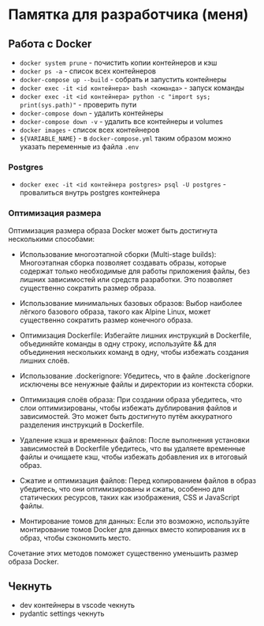 # Памятка для разработчика (меня)

## Работа с Docker
- ``docker system prune`` - почистить копии контейнеров и кэш
- ``docker ps -a`` - список всех контейнеров
- ``docker-compose up --build`` - собрать и запустить контейнеры
- ``docker exec -it <id контейнера> bash <команда>`` - запуск команды
- ``docker exec -it <id контейнера> python -c "import sys; print(sys.path)"`` - проверить пути
- ``docker-compose down`` - удалить контейнеры
- ``docker-compose down -v`` - удалить все контейнеры и volumes
- ``docker images`` - список всех контейнеров
- ``${VARIABLE_NAME}`` - в ``docker-compose.yml`` таким образом можно указать переменные из файла ``.env``

### Postgres
- ``docker exec -it <id контейнера postgres> psql -U postgres`` - провалиться внутрь postgres контейнера

### Оптимизация размера 

Оптимизация размера образа Docker может быть достигнута несколькими способами:

- Использование многоэтапной сборки (Multi-stage builds): Многоэтапная сборка позволяет создавать образы, которые содержат только необходимые для работы приложения файлы, без лишних зависимостей или средств разработки. Это позволяет существенно сократить размер образа.

- Использование минимальных базовых образов: Выбор наиболее лёгкого базового образа, такого как Alpine Linux, может существенно сократить размер конечного образа.

- Оптимизация Dockerfile: Избегайте лишних инструкций в Dockerfile, объединяйте команды в одну строку, используйте && для объединения нескольких команд в одну, чтобы избежать создания лишних слоёв.

- Использование .dockerignore: Убедитесь, что в файле .dockerignore исключены все ненужные файлы и директории из контекста сборки.

- Оптимизация слоёв образа: При создании образа убедитесь, что слои оптимизированы, чтобы избежать дублирования файлов и зависимостей. Это может быть достигнуто путём аккуратного разделения инструкций в Dockerfile.

- Удаление кэша и временных файлов: После выполнения установки зависимостей в Dockerfile убедитесь, что вы удаляете временные файлы и очищаете кэш, чтобы избежать добавления их в итоговый образ.

- Сжатие и оптимизация файлов: Перед копированием файлов в образ убедитесь, что они оптимизированы и сжаты, особенно для статических ресурсов, таких как изображения, CSS и JavaScript файлы.

- Монтирование томов для данных: Если это возможно, используйте монтирование томов Docker для данных вместо копирования их в образ, чтобы сэкономить место.

Сочетание этих методов поможет существенно уменьшить размер образа Docker.

## Чекнуть
- dev контейнеры в vscode чекнуть
- pydantic settings чекнуть